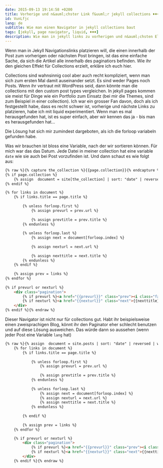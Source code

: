 ```yaml
---
date: 2015-09-13 19:14:58 +0200
title: Vorherige und n&auml;chster Link f&uuml;r jekyll collections ♦♦♦
id: VunLfjc
lang: de
subtitle: Wie man einen Navigator in jekyll collections baut
tags: [jekyll, page navigator, liquid, ♦♦♦]
description: Wie man in jekyll links zu vorherigen und n&auml;chsten Elementen in collections schreibt
---
```

Wenn man in Jekyll Navigationslinks platzieren will, die einen innerhalb der Post zum vorherigen oder nächsten Post bringen, ist das eine einfache Sache, da sich die Artikel alle innerhalb des paginatiors befinden. Wie ihr den gleichen Effekt für Collections erzielt, erkläre ich euch hier.

<!-- more -->
Collections sind wahnsinnig cool aber auch recht kompliziert, wenn man sich zum ersten Mal damit auseinander setzt. Es sind weder Pages noch Posts. Wenn ihr vertraut mit WordPress seid, dann könnte man die collections mit den custom post types vergleichen. In jekyll pages kommen sie meist für Dinge wie ein Portfolio zum Einsatz (bei mir die Themes, sind zum Beispiel in einer collection).
Ich war ein grosser Fan davon, doch als ich festgestellt habe, dass es recht schwer ist, vorherige und nächste Links zu platzieren, habe ich mit liquid experimentiert. Wenn man es mal herausgefunden hat, ist es super einfach, aber wir kennen das ja - bis man es herausgefunden hat...

Die Lösung hat sich mir zumindest dargeboten, als ich die forloop variabeln gefunden habe.

Was wir brauchen ist bloss eine Variable, nach der wir sortieren können. Für mich war das das Datum. Jede Datei in meiner collection hat eine variable `date` wie sie auch bei Post vorzufinden ist. Und dann schaut es wie folgt aus:

```html
{% raw %}{% capture the_collection %}{{page.collection}}{% endcapture %}
{% if page.collection %}
    {% assign  document = site[the_collection] | sort: "date" | reversed %}
{% endif %}

{% for links in document %}
    {% if links.title == page.title %}
    
        {% unless forloop.first %}
            {% assign prevurl = prev.url %}
        
            {% assign prevtitle = prev.title %}
        {% endunless %}
    
        {% unless forloop.last %}
            {% assign next = document[forloop.index] %}
            
            {% assign nexturl = next.url %}
            
            {% assign nexttitle = next.title %}
        {% endunless %}
    {% endif %}
    
    {% assign prev = links %}
{% endfor %}
                        
{% if prevurl or nexturl %}
    <div class="pagination">
        {% if prevurl %}<a href="{{prevurl}}" class="prev"><i class="fa fa-angle-left"></i> {{ prevtitle}}</a>{% endif %}                    
        {% if nexturl %}<a href="{{nexturl}}" class="next">{{nexttitle}} <i class="fa fa-angle-right"></i></a>{% endif %}
    </div>
{% endif %}{% endraw %}
```

Dieser Navigator ist nicht nur für collections gut. Habt ihr beispielsweise einen zweisprachigen Blog, könnt ihr den Paginator eher schlecht benutzen und auf diese Lösung ausweichen. Das würde dann so aussehen (wenn jeder Post eine Variable `lang` hat)

```html
{% raw %}{% assign  document = site.posts | sort: "date" | reversed | where:"lang", page.lang %}
    {% for links in document %}
        {% if links.title == page.title %}
        
            {% unless forloop.first %}
                {% assign prevurl = prev.url %}
                
                {% assign prevtitle = prev.title %}
            {% endunless %}
        
            {% unless forloop.last %}
                {% assign next = document[forloop.index] %}
                {% assign nexturl = next.url %}
                {% assign nexttitle = next.title %}
            {% endunless %}
            
        {% endif %}
        
        {% assign prev = links %}
    {% endfor %}

    {% if prevurl or nexturl %}
        <div class="pagination">
            {% if prevurl %}<a href="{{prevurl}}" class="prev"><i class="fa fa-angle-left"></i> {{ prevtitle}}</a>{% endif %}
            {% if nexturl %}<a href="{{nexturl}}" class="next">{{nexttitle}} <i class="fa fa-angle-right"></i></a>{% endif %}
        </div>
    {% endif %}{% endraw %}
```